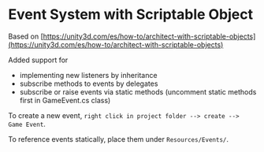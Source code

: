 # Event System with Scriptable Object
Based on [https://unity3d.com/es/how-to/architect-with-scriptable-objects](https://unity3d.com/es/how-to/architect-with-scriptable-objects)

Added support for
- implementing new listeners by inheritance
- subscribe methods to events by delegates
- subscribe or raise events via static methods (uncomment static methods first in GameEvent.cs class) 

To create a new event, ```right click in project folder --> create --> Game Event```.

To reference events statically, place them under ```Resources/Events/```.